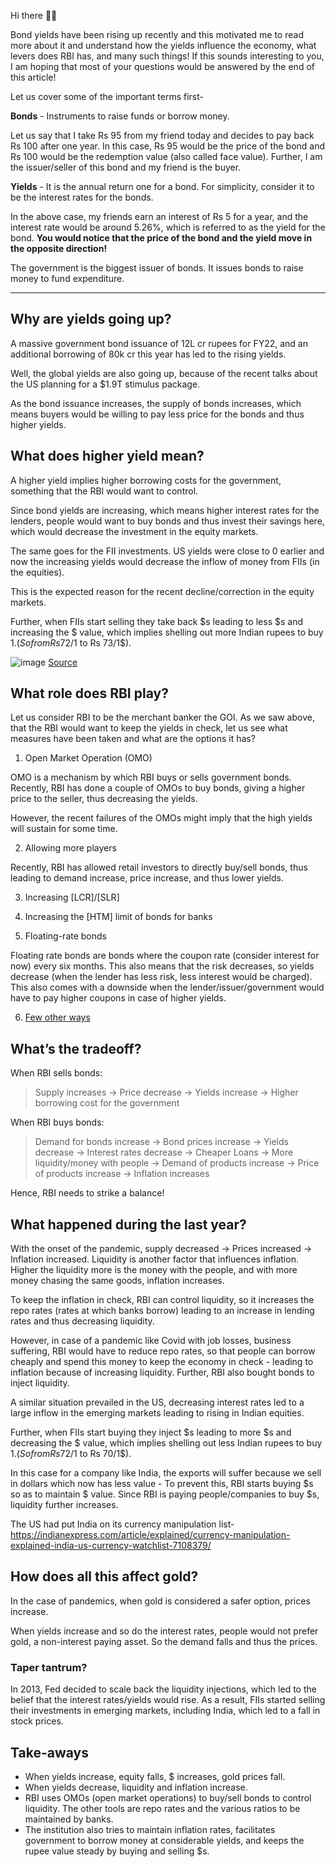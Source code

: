 Hi there 👋🏽

Bond yields have been rising up recently and this motivated me to read more about it and understand how the yields influence the economy, what levers does RBI has, and many such things! If this sounds interesting to you, I am hoping that most of your questions would be answered by the end of this article!

Let us cover some of the important terms first-

**Bonds** - Instruments to raise funds or borrow money.

Let us say that I take Rs 95 from my friend today and decides to pay back Rs 100 after one year. In this case, Rs 95 would be the price of the bond and Rs 100 would be the redemption value (also called face value). Further, I am the issuer/seller of this bond and my friend is the buyer.

**Yields** - It is the annual return one for a bond. For simplicity, consider it to be the interest rates for the bonds.

In the above case, my friends earn an interest of Rs 5 for a year, and the interest rate would be around 5.26%, which is referred to as the yield for the bond. 
**You would notice that the price of the bond and the yield move in the opposite direction!**

The government is the biggest issuer of bonds. It issues bonds to raise money to fund expenditure. 

---

## Why are yields going up?
A massive government bond issuance of 12L cr rupees for FY22, and an additional borrowing of 80k cr this year has led to the rising yields.

Well, the global yields are also going up, because of the recent talks about the US planning for a $1.9T stimulus package.

As the bond issuance increases, the supply of bonds increases, which means buyers would be willing to pay less price for the bonds and thus higher yields.

## What does higher yield mean?
A higher yield implies higher borrowing costs for the government, something that the RBI would want to control.

Since bond yields are increasing, which means higher interest rates for the lenders, people would want to buy bonds and thus invest their savings here, which would decrease the investment in the equity markets.

The same goes for the FII investments. US yields were close to 0 earlier and now the increasing yields would decrease the inflow of money from FIIs (in the equities).

This is the expected reason for the recent decline/correction in the equity markets.

Further, when FIIs start selling they take back $s leading to less $s and increasing the $ value, which implies shelling out more Indian rupees to buy 1$. 
(So from Rs72/1$ to Rs 73/1$).

![image](https://user-images.githubusercontent.com/10815402/139592148-80ce4e24-87b9-4597-906c-9d1aef67dcc3.png)
[Source](https://web.stockedge.com/fii-activity?section=cm-provisional)

## What role does RBI play?
Let us consider RBI to be the merchant banker the GOI. As we saw above, that the RBI would want to keep the yields in check, let us see what measures have been taken and what are the options it has?

1. Open Market Operation (OMO)

OMO is a mechanism by which RBI buys or sells government bonds. Recently, RBI has done a couple of OMOs to buy bonds, giving a higher price to the seller, thus decreasing the yields.

However, the recent failures of the OMOs might imply that the high yields will sustain for some time.

2. Allowing more players

Recently, RBI has allowed retail investors to directly buy/sell bonds, thus leading to demand increase, price increase, and thus lower yields.

3. Increasing [LCR]/[SLR]

4. Increasing the [HTM] limit of bonds for banks

5. Floating-rate bonds

Floating rate bonds are bonds where the coupon rate (consider interest for now) every six months. This also means that the risk decreases, so yields decrease (when the lender has less risk, less interest would be charged). This also comes with a downside when the lender/issuer/government would have to pay higher coupons in case of higher yields.

6. [Few other ways](https://www.cnbctv18.com/finance/explained-recent-surge-in-g-sec-yields-and-how-rbi-can-cap-such-rise-8384501.htm)

## What’s the tradeoff?
When RBI sells bonds:

> Supply increases -> Price decrease -> Yields increase -> Higher borrowing cost for the government

When RBI buys bonds:

> Demand for bonds increase -> Bond prices increase -> Yields decrease -> Interest rates decrease -> Cheaper Loans -> More liquidity/money with people -> Demand of products increase -> Price of products increase -> Inflation increases

Hence, RBI needs to strike a balance!

## What happened during the last year?
With the onset of the pandemic, supply decreased -> Prices increased -> Inflation increased. Liquidity is another factor that influences inflation. Higher the liquidity more is the money with the people, and with more money chasing the same goods, inflation increases.

To keep the inflation in check, RBI can control liquidity, so it increases the repo rates (rates at which banks borrow) leading to an increase in lending rates and thus decreasing liquidity.

However, in case of a pandemic like Covid with job losses, business suffering, RBI would have to reduce repo rates, so that people can borrow cheaply and spend this money to keep the economy in check - leading to inflation because of increasing liquidity. Further, RBI also bought bonds to inject liquidity.

A similar situation prevailed in the US, decreasing interest rates led to a large inflow in the emerging markets leading to rising in Indian equities.

Further, when FIIs start buying they inject $s leading to more $s and decreasing the $ value, which implies shelling out less Indian rupees to buy 1$. (So from Rs72/1$ to Rs 70/1$).

In this case for a company like India, the exports will suffer because we sell in dollars which now has less value - To prevent this, RBI starts buying $s so as to maintain $ value. Since RBI is paying people/companies to buy $s, liquidity further increases.

The US had put India on its currency manipulation list- https://indianexpress.com/article/explained/currency-manipulation-explained-india-us-currency-watchlist-7108379/

## How does all this affect gold?
In the case of pandemics, when gold is considered a safer option, prices increase.

When yields increase and so do the interest rates, people would not prefer gold, a non-interest paying asset. So the demand falls and thus the prices.

### Taper tantrum?
In 2013, Fed decided to scale back the liquidity injections, which led to the belief that the interest rates/yields would rise. As a result, FIIs started selling their investments in emerging markets, including India, which led to a fall in stock prices.

## Take-aways
- When yields increase, equity falls, $ increases, gold prices fall.
- When yields decrease, liquidity and inflation increase.
- RBI uses OMOs (open market operations) to buy/sell bonds to control liquidity. The other tools are repo rates and the various ratios to be maintained by banks.
- The institution also tries to maintain inflation rates, facilitates government to borrow money at considerable yields, and keeps the rupee value steady by buying and selling $s.
